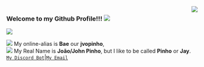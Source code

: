 <img align='right' src="https://github-readme-stats.vercel.app/api?username=jvopinho&show_icons=true&title_color=a020f0&text_color=a020f0&icon_color=a020f0&bg_color=fdfbff&cache_seconds=2300" />

### Welcome to my Github Profile!!! ![](https://cdn.discordapp.com/emojis/899326455274676225.png?size=22)

<img src="https://img.shields.io/static/v1?label=Overview&message=jvopinho&color=fdfbff&style=for-the-badge&logo=GitHub">

<p>
<img src="https://cdn.discordapp.com/emojis/849304024322408459.png?size=16" /> My online-alias is <strong>Bae</strong> our <strong>jvopinho</strong>, <br />
<img src="https://cdn.discordapp.com/emojis/901578713001492570.png?size=16" /> My Real Name is <strong>João/John Pinho</strong>, but I like to be called <strong>Pinho</strong> or <strong>Jay</strong>. <br />
<code><a href="https://dsc.gg/lunarybot">My Discord Bot</a></code>|<code><a href="mailto:jvopinho@lunary.space">My Email</a></code>
</p>
